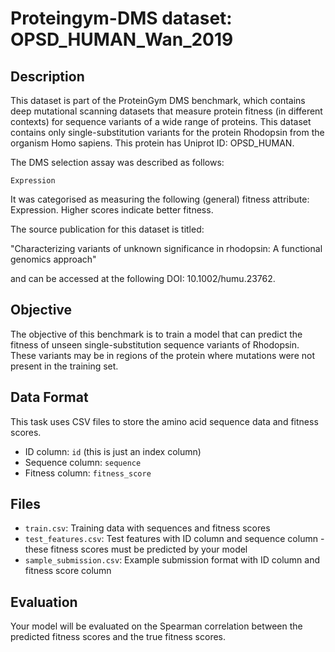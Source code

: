 
# Proteingym-DMS dataset: OPSD_HUMAN_Wan_2019

## Description

This dataset is part of the ProteinGym DMS benchmark, which contains deep mutational scanning datasets that measure
protein fitness (in different contexts) for sequence variants of a wide range of proteins. This dataset contains
only single-substitution variants for the protein Rhodopsin from the organism Homo sapiens. This protein has Uniprot ID: OPSD_HUMAN. 

The DMS selection assay was described as follows: 

    Expression

It was categorised as measuring the following (general) fitness attribute: Expression. Higher scores indicate better fitness.

The source publication for this dataset is titled: 

"Characterizing variants of unknown significance in rhodopsin: A functional genomics approach"

and can be accessed at the following DOI: 10.1002/humu.23762.

## Objective

The objective of this benchmark is to train a model that can predict the fitness of unseen single-substitution sequence variants of Rhodopsin.
These variants may be in regions of the protein where mutations were not present in the training set.

## Data Format

This task uses CSV files to store the amino acid sequence data and fitness scores.
- ID column: `id` (this is just an index column)
- Sequence column: `sequence`
- Fitness column: `fitness_score`

## Files

- `train.csv`: Training data with sequences and fitness scores
- `test_features.csv`: Test features with ID column and sequence column - these fitness scores must be predicted by your model
- `sample_submission.csv`: Example submission format with ID column and fitness score column

## Evaluation

Your model will be evaluated on the Spearman correlation between the predicted fitness scores and the true fitness scores.

